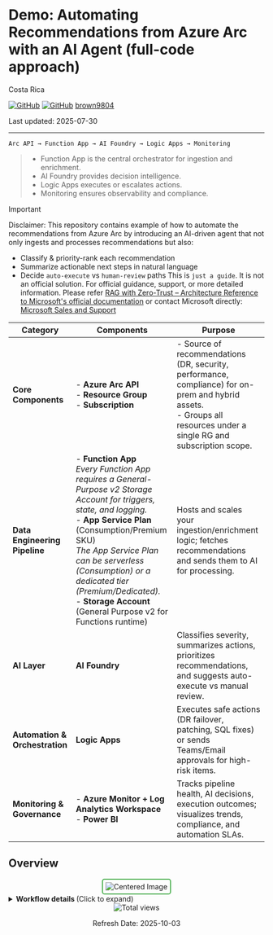 # Demo: Automating Recommendations from Azure Arc with an AI Agent (full-code approach)

Costa Rica

[![GitHub](https://badgen.net/badge/icon/github?icon=github&label)](https://github.com)
[![GitHub](https://img.shields.io/badge/--181717?logo=github&logoColor=ffffff)](https://github.com/)
[brown9804](https://github.com/brown9804)

Last updated: 2025-07-30

-----------------------------

`Arc API → Function App → AI Foundry → Logic Apps → Monitoring`

> - Function App is the central orchestrator for ingestion and enrichment.
> - AI Foundry provides decision intelligence.
> - Logic Apps executes or escalates actions.
> - Monitoring ensures observability and compliance.

> [!IMPORTANT]
> Disclaimer: This repository contains example of how to automate the recommendations from Azure Arc by introducing an AI-driven agent that not only ingests and processes recommendations but also:
>   - Classify & priority-rank each recommendation
>   - Summarize actionable next steps in natural language
>   - Decide `auto-execute` vs `human-review` paths
>  This is `just a guide`. It is not an official solution. For official guidance, support, or more detailed information. Please refer [RAG with Zero-Trust – Architecture Reference to Microsoft's official documentation](https://github.com/Azure/GPT-RAG) or contact Microsoft directly: [Microsoft Sales and Support](https://support.microsoft.com/contactus?ContactUsExperienceEntryPointAssetId=S.HP.SMC-HOME)

| **Category**                   | **Components**| **Purpose**                                                                                                      |
|--------------------------------|-----------------------------------------------------------------------------------------------------------------------------------------------------------------------------------------------------------------------------------------------------------------------|-------------------------------------------------------------------------------------------------------------------|
| **Core Components**            | - **Azure Arc API**<br>- **Resource Group**<br>- **Subscription**| - Source of recommendations (DR, security, performance, compliance) for on-prem and hybrid assets.<br>- Groups all resources under a single RG and subscription scope. |
| **Data Engineering Pipeline**  | - **Function App**<br>  *Every Function App requires a General-Purpose v2 Storage Account for triggers, state, and logging.*<br>- **App Service Plan** (Consumption/Premium SKU)<br>  *The App Service Plan can be serverless (Consumption) or a dedicated tier (Premium/Dedicated).*<br>- **Storage Account** (General Purpose v2 for Functions runtime) | Hosts and scales your ingestion/enrichment logic; fetches recommendations and sends them to AI for processing.   |
| **AI Layer**                   | **AI Foundry**| Classifies severity, summarizes actions, prioritizes recommendations, and suggests auto-execute vs manual review. |
| **Automation & Orchestration** | **Logic Apps**| Executes safe actions (DR failover, patching, SQL fixes) or sends Teams/Email approvals for high-risk items.      |
| **Monitoring & Governance**    | - **Azure Monitor + Log Analytics Workspace**<br>- **Power BI**| Tracks pipeline health, AI decisions, execution outcomes; visualizes trends, compliance, and automation SLAs.    |

## Overview 


<div align="center">
  <img src="https://github.com/user-attachments/assets/48774cdd-ba27-404c-b7fc-a124fd176e2a" alt="Centered Image" style="border: 2px solid #4CAF50; border-radius: 5px; padding: 5px;"/>
</div>

<details>
<summary><b> Workflow details </b> (Click to expand)</summary>
      
1. Azure Arc API (Source)
      - Acts as the entry point for all recommendations (DR, security, performance, compliance).
      - Provides raw JSON data about advisories from on-prem and hybrid resources.
2. Function App (with App Service Plan + Storage Account): Ingest and process recommendations.
      - Periodically calls Azure Arc API to fetch recommendations.
      - Stores raw data temporarily in the Storage Account.
      - Sends the data to the AI layer for enrichment.
3. AI Foundry: Adds intelligence to the pipeline.
      - Receives raw recommendations from the Function App.
      - Uses LLM models to:
          - Classify severity (High/Medium/Low).
          - Summarize recommendations in plain language.
          - Suggest whether to auto-execute or require manual review.
      - Returns enriched recommendations back to the Function App for storage and orchestration.
4. Logic Apps: Orchestrates actions based on AI decisions.
      - Reads enriched recommendations.
      - If `autoExecute = true`, triggers automation tasks (e.g., DR failover, patching, SQL index creation).
      - If `manualReview = true`, sends Teams or email notifications for approval.
5. Monitoring & Governance:
      - **Azure Monitor + Log Analytics Workspace**:
          - Collects telemetry from Function App, Logic Apps, and AI calls.
          - Tracks pipeline health, execution outcomes, and AI decision logs.
      - **Power BI**: Connects to Log Analytics or SQL data to visualize.
          - Number of recommendations processed.
          - Auto-executed vs manual approvals.
          - SLA compliance and risk reduction trends.
</details>


<!-- START BADGE -->
<div align="center">
  <img src="https://img.shields.io/badge/Total%20views-1288-limegreen" alt="Total views">
  <p>Refresh Date: 2025-10-03</p>
</div>
<!-- END BADGE -->
